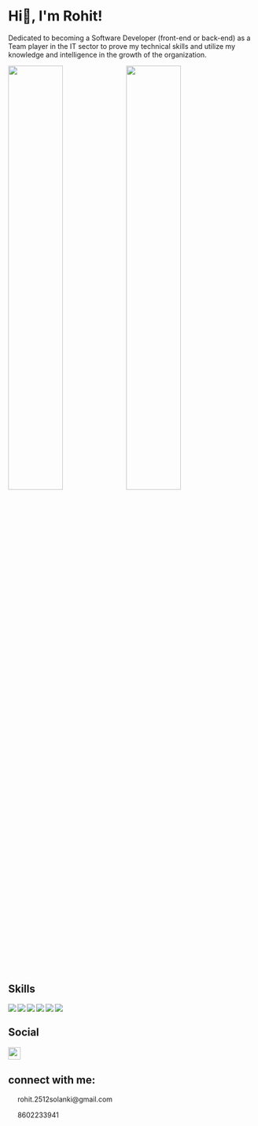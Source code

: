 # Hi👋, I'm Rohit! 

Dedicated to becoming a Software Developer (front-end or back-end) as a Team player in the IT sector to prove my technical skills and utilize my knowledge and intelligence in the growth of the organization.

<img align="left" width="47%" src="https://github-readme-stats.vercel.app/api?username=Rohits2512&show_icons=true&theme=radical"/>

<img  width="47%" src="https://github-readme-stats.vercel.app/api/top-langs/?username=Rohits2512&layout=compact)](https://github.com/anuraghazra/github-readme-stats"/>


## Skills
<img align="left" src="https://img.shields.io/badge/javascript-%23323330.svg?style=for-the-badge&logo=javascript&logoColor=%23F7DF1E"/>

<img  align="left" src="https://img.shields.io/badge/react-%2320232a.svg?style=for-the-badge&logo=react&logoColor=%2361DAFB"/>

<img align="left" src="https://img.shields.io/badge/html5-%23E34F26.svg?style=for-the-badge&logo=html5&logoColor=white"/>

<img align="left" src="https://img.shields.io/badge/css3-%231572B6.svg?style=for-the-badge&logo=css3&logoColor=white"/>

<img align="left" src="https://img.shields.io/badge/java-%23ED8B00.svg?style=for-the-badge&logo=java&logoColor=white"/>

<img src="https://img.shields.io/badge/mysql-%2300f.svg?style=for-the-badge&logo=mysql&logoColor=white"/>

## Social 
<a href="https://www.linkedin.com/in/rohit-solanki-44b3561b7/">
<img width="25px" height="25px" src="https://cdn-icons-png.flaticon.com/512/174/174857.png"/>
</a>

## connect with me:

<div><img width="15px" height="15px" src="https://encrypted-tbn0.gstatic.com/images?q=tbn:ANd9GcQbkpZg-xIVCBf_H149Hdl_hdN4QBb42EtZnA&usqp=CAU"/>  rohit.2512solanki@gmail.com<p></P></div>
<div><img width="15px" height="15px" src="https://png.pngtree.com/png-vector/20191011/ourmid/pngtree-phone-icon-png-image_1817554.jpg"/>  8602233941<p></P></div>



